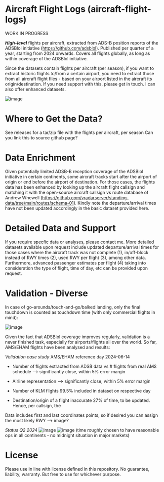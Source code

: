 # Aircraft Flight Logs (aircraft-flight-logs)

WORK IN PROGRESS

**_High-level_** flights per aircraft, extracted from ADS-B position reports of the ADSBlol initiative (https://github.com/adsblol).
Published per quarter of a year, starting from 2024 onwards. Covers all flights globally, as long as within coverage of the ADSBlol initiative.

Since the datasets contain flights per aircraft (per season), if you want to extract historic flights to/from a certain airport, you need to extract those from all aircraft flight files - based on your airport listed in the aircraft its origin/destination. If you need support with this, please get in touch. I can also offer enhanced datasets.

![image](https://github.com/user-attachments/assets/daa94716-cab0-4d94-beed-233c0b44c4a6)


# Where to Get the Data?
See releases for a tar/zip file with the flights per aircraft, per season
Can you link this to source github page?


# Data Enrichment
Given potentially limited ADSB-B reception coverage of the ADSBlol initiative in certain continents, some aircraft tracks start after the airport of origin or end before the airport of destination. For those cases, the flights data has been enhanced by looking up the aircraft flight callsign and matching it with the open-source aircraft callsign vs route database of Andrew Whewell (https://github.com/vradarserver/standing-data/tree/main/routes/schema-01). Kindly note the departure/arrival times have not been updated accordingly in the basic dataset provided here.


# Detailed Data and Support
If you require specfic data or analyses, please contact me. More detailed datasets available upon request include updated departure/arrival times for those cases where the aircraft track was not complete (1), in/off-block instead of RWY times (2), used RWY per flight (3), among other data. Furthermore, advanced passenger estimates per flight (4) taking into consideration the type of flight, time of day, etc can be provided upon request.


# Validation - Diverse
In case of go-arounds/touch-and-go/balked landing, only the final touchdown is counted as touchdown time (with only commercial flights in mind):

![image](https://github.com/user-attachments/assets/96de9c02-a204-4d1e-8198-3cb0069e93e2)

Given the fact that ADSBlol coverage improves regularly, validation is a never finished task, especially for airports/flights all over the world.
So far, AMS/EHAM flights have been analysed and results:

_Validation case study_
AMS/EHAM reference day 2024-06-14

- Number of flights extracted from ADSB data vs # flights from real AMS schedule --> significantly close, within 5% error margin

- Airline representation --> significantly close, within 5% error margin

- Number of KLM flights 99.5% included in dataset on respective day

- Destination/origin of a flight inaccurate 27% of time, to be updated. Hence, per callsign, the 

Data includes first and last coordinates points, so if desired you can assign the most likely RWY --> image?

_Status Q2 2024_
![image](https://github.com/user-attachments/assets/92117619-ecc2-48f3-bc73-07407cca4445)
![image](https://github.com/user-attachments/assets/b96a126c-00aa-4076-9882-f5a84669eb13)
(time roughly chosen to have reasonable ops in all continents - no midnight situation in major markets)

# License
Please use in line with license defined in this repository. No guarantee, liability, warranty. But free to use for whichever purpose.

